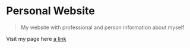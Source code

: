 # Personal Website

> My website with professional and person information about myself

Visit my page here [a link](http://enochtang.me)

